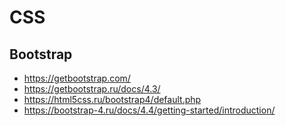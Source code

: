 <link rel="stylesheet" type="text/css" href="/technote/my.css" />

# CSS

## Bootstrap

* <https://getbootstrap.com/>
* <https://getbootstrap.ru/docs/4.3/>
* <https://html5css.ru/bootstrap4/default.php>
* <https://bootstrap-4.ru/docs/4.4/getting-started/introduction/>
